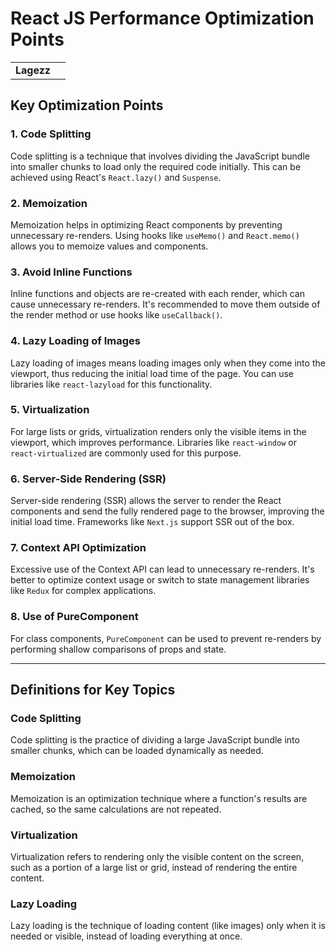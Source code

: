 # React JS Performance Optimization Points

|   |   |
|---|---|
| **Lagezz** |   |

## Key Optimization Points

### 1. Code Splitting
Code splitting is a technique that involves dividing the JavaScript bundle into smaller chunks to load only the required code initially. This can be achieved using React's `React.lazy()` and `Suspense`.

### 2. Memoization
Memoization helps in optimizing React components by preventing unnecessary re-renders. Using hooks like `useMemo()` and `React.memo()` allows you to memoize values and components.

### 3. Avoid Inline Functions
Inline functions and objects are re-created with each render, which can cause unnecessary re-renders. It's recommended to move them outside of the render method or use hooks like `useCallback()`.

### 4. Lazy Loading of Images
Lazy loading of images means loading images only when they come into the viewport, thus reducing the initial load time of the page. You can use libraries like `react-lazyload` for this functionality.

### 5. Virtualization
For large lists or grids, virtualization renders only the visible items in the viewport, which improves performance. Libraries like `react-window` or `react-virtualized` are commonly used for this purpose.

### 6. Server-Side Rendering (SSR)
Server-side rendering (SSR) allows the server to render the React components and send the fully rendered page to the browser, improving the initial load time. Frameworks like `Next.js` support SSR out of the box.

### 7. Context API Optimization
Excessive use of the Context API can lead to unnecessary re-renders. It's better to optimize context usage or switch to state management libraries like `Redux` for complex applications.

### 8. Use of PureComponent
For class components, `PureComponent` can be used to prevent re-renders by performing shallow comparisons of props and state.

---

## Definitions for Key Topics

### Code Splitting
Code splitting is the practice of dividing a large JavaScript bundle into smaller chunks, which can be loaded dynamically as needed.

### Memoization
Memoization is an optimization technique where a function's results are cached, so the same calculations are not repeated.

### Virtualization
Virtualization refers to rendering only the visible content on the screen, such as a portion of a large list or grid, instead of rendering the entire content.

### Lazy Loading
Lazy loading is the technique of loading content (like images) only when it is needed or visible, instead of loading everything at once.
